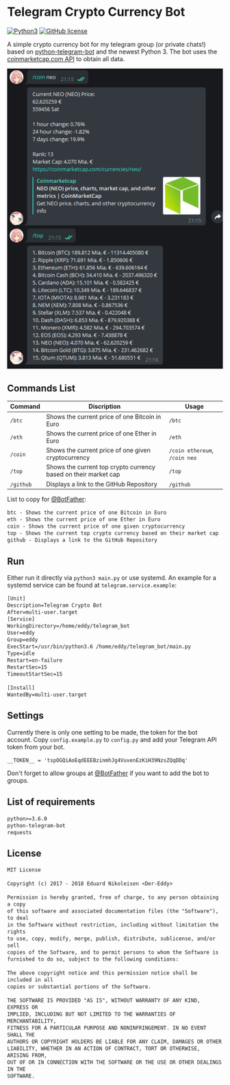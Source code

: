 Telegram Crypto Currency Bot
=====================

[![Python3](https://img.shields.io/badge/python-3.6-blue.svg)](https://github.com/Der-Eddy/discord_bot)
[![GitHub license](https://img.shields.io/badge/license-MIT-blue.svg)](https://raw.githubusercontent.com/Der-Eddy/telegram_crypto_bot/master/LICENSE)

A simple crypto currency bot for my telegram group (or private chats!) based on [python-telegram-bot](https://github.com/python-telegram-bot/python-telegram-bot) and the newest Python 3. The bot uses the [coinmarketcap.com API](https://coinmarketcap.com/api/) to obtain all data.

![commands example](img/commands.png)

Commands List
-------------
Command | Discription | Usage
----------------|--------------|-------
`/btc` | Shows the current price of one Bitcoin in Euro | `/btc`
`/eth` | Shows the current price of one Ether in Euro | `/eth`
`/coin` | Shows the current price of one given cryptocurrency | `/coin ethereum`, `/coin neo`
`/top` | Shows the current top crypto currency based on their market cap | `/top`
`/github` | Displays a link to the GitHub Repository | `/github`

List to copy for [@BotFather](https://telegram.me/BotFather):

    btc - Shows the current price of one Bitcoin in Euro
    eth - Shows the current price of one Ether in Euro
    coin - Shows the current price of one given cryptocurrency
    top - Shows the current top crypto currency based on their market cap
    github - Displays a link to the GitHub Repository

Run
-------------
Either run it directly via `python3 main.py` or use systemd. An example for a systemd service can be found at `telegram.service.example`:

    [Unit]
    Description=Telegram Crypto Bot
    After=multi-user.target
    [Service]
    WorkingDirectory=/home/eddy/telegram_bot
    User=eddy
    Group=eddy
    ExecStart=/usr/bin/python3.6 /home/eddy/telegram_bot/main.py
    Type=idle
    Restart=on-failure
    RestartSec=15
    TimeoutStartSec=15

    [Install]
    WantedBy=multi-user.target


Settings
-------------
Currently there is only one setting to be made, the token for the bot account. Copy `config.example.py` to `config.py` and add your Telegram API token from your bot.

    __TOKEN__ = 'tspOGQiAoEqdEEEBzinmhJg4VuvenEzKiH39NzsZQqDDq'

Don't forget to allow groups at [@BotFather](https://telegram.me/BotFather) if you want to add the bot to groups.

List of requirements
-------------

    python>=3.6.0
    python-telegram-bot
    requests


License
-------------

    MIT License

    Copyright (c) 2017 - 2018 Eduard Nikoleisen <Der-Eddy>

    Permission is hereby granted, free of charge, to any person obtaining a copy
    of this software and associated documentation files (the "Software"), to deal
    in the Software without restriction, including without limitation the rights
    to use, copy, modify, merge, publish, distribute, sublicense, and/or sell
    copies of the Software, and to permit persons to whom the Software is
    furnished to do so, subject to the following conditions:

    The above copyright notice and this permission notice shall be included in all
    copies or substantial portions of the Software.

    THE SOFTWARE IS PROVIDED "AS IS", WITHOUT WARRANTY OF ANY KIND, EXPRESS OR
    IMPLIED, INCLUDING BUT NOT LIMITED TO THE WARRANTIES OF MERCHANTABILITY,
    FITNESS FOR A PARTICULAR PURPOSE AND NONINFRINGEMENT. IN NO EVENT SHALL THE
    AUTHORS OR COPYRIGHT HOLDERS BE LIABLE FOR ANY CLAIM, DAMAGES OR OTHER
    LIABILITY, WHETHER IN AN ACTION OF CONTRACT, TORT OR OTHERWISE, ARISING FROM,
    OUT OF OR IN CONNECTION WITH THE SOFTWARE OR THE USE OR OTHER DEALINGS IN THE
    SOFTWARE.
